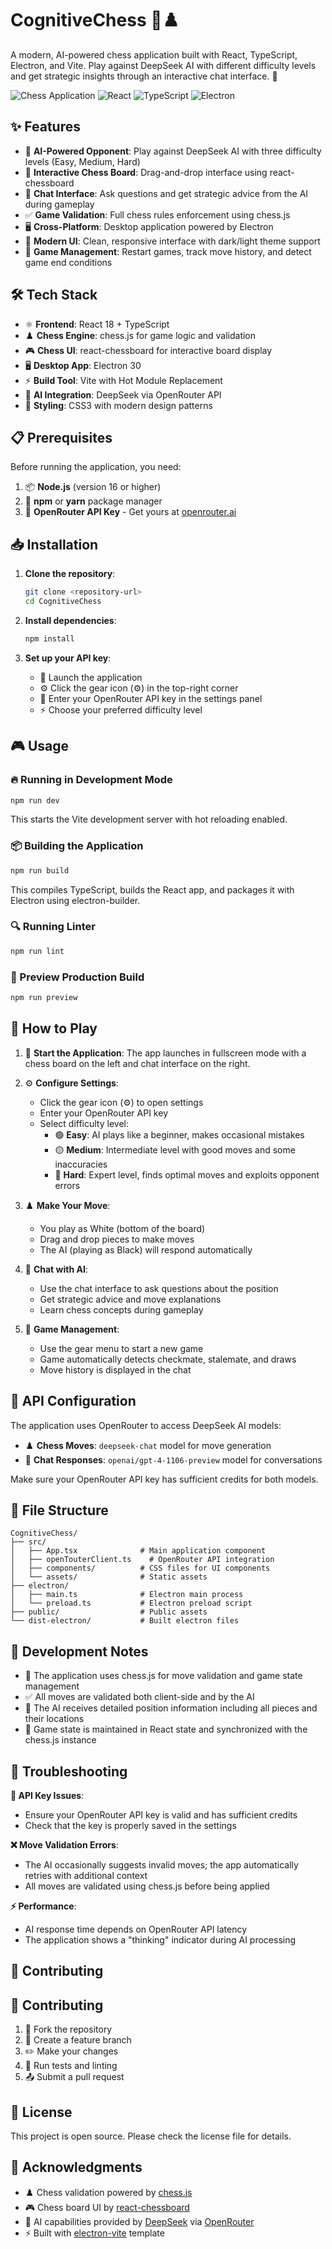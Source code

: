 # CognitiveChess 🧠♟️

A modern, AI-powered chess application built with React, TypeScript, Electron, and Vite. Play against DeepSeek AI with different difficulty levels and get strategic insights through an interactive chat interface. 🚀

![Chess Application](https://img.shields.io/badge/Chess-AI%20Powered-blue) ![React](https://img.shields.io/badge/React-18.2.0-blue) ![TypeScript](https://img.shields.io/badge/TypeScript-5.2.2-blue) ![Electron](https://img.shields.io/badge/Electron-30.0.1-lightgrey)

## ✨ Features

- 🤖 **AI-Powered Opponent**: Play against DeepSeek AI with three difficulty levels (Easy, Medium, Hard)
- 🎯 **Interactive Chess Board**: Drag-and-drop interface using react-chessboard
- 💬 **Chat Interface**: Ask questions and get strategic advice from the AI during gameplay
- ✅ **Game Validation**: Full chess rules enforcement using chess.js
- 🖥️ **Cross-Platform**: Desktop application powered by Electron
- 🎨 **Modern UI**: Clean, responsive interface with dark/light theme support
- 🔄 **Game Management**: Restart games, track move history, and detect game end conditions

## 🛠️ Tech Stack

- ⚛️ **Frontend**: React 18 + TypeScript
- ♟️ **Chess Engine**: chess.js for game logic and validation
- 🎮 **Chess UI**: react-chessboard for interactive board display
- 🖥️ **Desktop App**: Electron 30
- ⚡ **Build Tool**: Vite with Hot Module Replacement
- 🤖 **AI Integration**: DeepSeek via OpenRouter API
- 🎨 **Styling**: CSS3 with modern design patterns

## 📋 Prerequisites

Before running the application, you need:

1. 📦 **Node.js** (version 16 or higher)
2. 🔧 **npm** or **yarn** package manager
3. 🔑 **OpenRouter API Key** - Get yours at [openrouter.ai](https://openrouter.ai/)

## 📥 Installation

1. **Clone the repository**:
   ```bash
   git clone <repository-url>
   cd CognitiveChess
   ```

2. **Install dependencies**:
   ```bash
   npm install
   ```

3. **Set up your API key**:
   - 🚀 Launch the application
   - ⚙️ Click the gear icon (⚙️) in the top-right corner
   - 🔑 Enter your OpenRouter API key in the settings panel
   - ⚡ Choose your preferred difficulty level

## 🎮 Usage

### 🔥 Running in Development Mode

```bash
npm run dev
```

This starts the Vite development server with hot reloading enabled.

### 📦 Building the Application

```bash
npm run build
```

This compiles TypeScript, builds the React app, and packages it with Electron using electron-builder.

### 🔍 Running Linter

```bash
npm run lint
```

### 👀 Preview Production Build

```bash
npm run preview
```

## 🎯 How to Play

1. 🚀 **Start the Application**: The app launches in fullscreen mode with a chess board on the left and chat interface on the right.

2. ⚙️ **Configure Settings**: 
   - Click the gear icon (⚙️) to open settings
   - Enter your OpenRouter API key
   - Select difficulty level:
     - 🟢 **Easy**: AI plays like a beginner, makes occasional mistakes
     - 🟡 **Medium**: Intermediate level with good moves and some inaccuracies
     - 🔴 **Hard**: Expert level, finds optimal moves and exploits opponent errors

3. ♟️ **Make Your Move**: 
   - You play as White (bottom of the board)
   - Drag and drop pieces to make moves
   - The AI (playing as Black) will respond automatically

4. 💬 **Chat with AI**:
   - Use the chat interface to ask questions about the position
   - Get strategic advice and move explanations
   - Learn chess concepts during gameplay

5. 🎲 **Game Management**:
   - Use the gear menu to start a new game
   - Game automatically detects checkmate, stalemate, and draws
   - Move history is displayed in the chat

## 🔧 API Configuration

The application uses OpenRouter to access DeepSeek AI models:

- ♟️ **Chess Moves**: `deepseek-chat` model for move generation
- 💬 **Chat Responses**: `openai/gpt-4-1106-preview` model for conversations

Make sure your OpenRouter API key has sufficient credits for both models.

## 📁 File Structure

```
CognitiveChess/
├── src/
│   ├── App.tsx              # Main application component
│   ├── openTouterClient.ts    # OpenRouter API integration
│   ├── components/          # CSS files for UI components
│   └── assets/              # Static assets
├── electron/
│   ├── main.ts              # Electron main process
│   └── preload.ts           # Electron preload script
├── public/                  # Public assets
└── dist-electron/           # Built electron files
```

## 🔧 Development Notes

- 🎯 The application uses chess.js for move validation and game state management
- ✅ All moves are validated both client-side and by the AI
- 📍 The AI receives detailed position information including all pieces and their locations
- 🔄 Game state is maintained in React state and synchronized with the chess.js instance

## 🚨 Troubleshooting

**🔑 API Key Issues**:
- Ensure your OpenRouter API key is valid and has sufficient credits
- Check that the key is properly saved in the settings

**❌ Move Validation Errors**:
- The AI occasionally suggests invalid moves; the app automatically retries with additional context
- All moves are validated using chess.js before being applied

**⚡ Performance**:
- AI response time depends on OpenRouter API latency
- The application shows a "thinking" indicator during AI processing

## 🤝 Contributing

## 🤝 Contributing

1. 🍴 Fork the repository
2. 🌟 Create a feature branch
3. ✏️ Make your changes
4. 🧪 Run tests and linting
5. 📤 Submit a pull request

## 📄 License

This project is open source. Please check the license file for details.

## 🙏 Acknowledgments

- ♟️ Chess validation powered by [chess.js](https://github.com/jhlywa/chess.js)
- 🎮 Chess board UI by [react-chessboard](https://github.com/Clariity/react-chessboard)
- 🤖 AI capabilities provided by [DeepSeek](https://www.deepseek.com/) via [OpenRouter](https://openrouter.ai/)
- ⚡ Built with [electron-vite](https://electron-vite.org/) template
